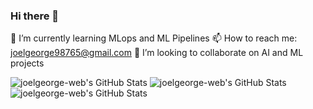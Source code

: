 ### Hi there 👋

🌱 I’m currently learning MLops and ML Pipelines
📫 How to reach me: joelgeorge98765@gmail.com
👯 I’m looking to collaborate on AI and ML projects

<img src="https://github-readme-stats.vercel.app/api?username=joelgeorge-web&theme=tokyonight&show_icons=true&hide_border=true&count_private=true" alt="joelgeorge-web's GitHub Stats" />

<img src="https://github-readme-stats.vercel.app/api/top-langs/?username=joelgeorge-web&theme=tokyonight&show_icons=true&hide_border=true&layout=compact" alt="joelgeorge-web's GitHub Stats" />

<img src="https://github-readme-streak-stats.herokuapp.com/?user=joelgeorge-web&theme=tokyonight&hide_border=true" alt="joelgeorge-web's GitHub Stats" />
